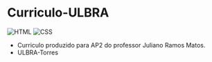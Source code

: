 # Curriculo-ULBRA

![HTML](https://img.shields.io/badge/HTML5-E34F26?style=for-the-badge&logo=html5&logoColor=white) ![CSS](https://img.shields.io/badge/CSS3-1572B6?style=for-the-badge&logo=css3&logoColor=white)

* Curriculo produzido para AP2 do professor Juliano Ramos Matos.
* ULBRA-Torres
